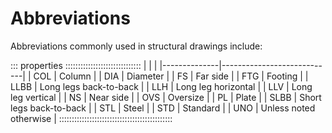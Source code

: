 Abbreviations
=============

Abbreviations commonly used in structural drawings include:

::: properties ::::::::::::::::::::::::::::::
|              |                            |
|--------------|----------------------------|
| COL          | Column                     |
| DIA          | Diameter                   |
| FS           | Far side                   |
| FTG          | Footing                    |
| LLBB         | Long legs back-to-back     |
| LLH          | Long leg horizontal        |
| LLV          | Long leg vertical          |
| NS           | Near side                  |
| OVS          | Oversize                   |
| PL           | Plate                      |
| SLBB         | Short legs back-to-back    |
| STL          | Steel                      |
| STD          | Standard                   |
| UNO          | Unless noted otherwise     |
:::::::::::::::::::::::::::::::::::::::::::::

